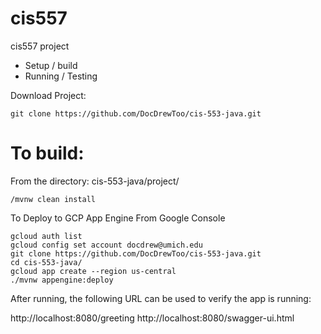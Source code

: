 # cis557
cis557 project

* Setup / build
* Running / Testing

Download Project:
```shell
git clone https://github.com/DocDrewToo/cis-553-java.git
```

# To build:
From the directory: cis-553-java/project/
```shell
/mvnw clean install
```

To Deploy to GCP App Engine
From Google Console
```shell
gcloud auth list
gcloud config set account docdrew@umich.edu
git clone https://github.com/DocDrewToo/cis-553-java.git
cd cis-553-java/
gcloud app create --region us-central
./mvnw appengine:deploy
```

After running, the following URL can be used to verify the app is running:

http://localhost:8080/greeting
http://localhost:8080/swagger-ui.html
